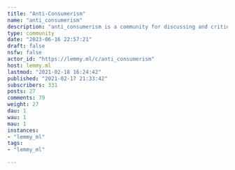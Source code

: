 ```yaml
---
title: "Anti-Consumerism" 
name: "anti_consumerism"
description: "anti_consumerism is a community for discussing and critiquing the consumerist society we live in. The community uses an anti-capitalist lens to reflect on our own patterns of perpetuating capitalist values in our own lives and discuss alternatives. Kill the capitalist in your head.**Rules**- Strict adherence to Lemmy.ml's CoC.- No debating or concern trolling capitalist arguments. There are other places you can do that. Our discussion starts with a presumption that capitalism is inherently unethical.- Cryptocurrencies are not anti-capitalist alternatives to consumerism.- No holier than thou attitudes. We can't judge others needs/ability to survive the material reality of capitalism. Inspiring someone to consume less is more important than shaming some dude's Funko Pop collection.**Ideas for Content**- Articles and essays critiquing consumerism.- Instructions to repair or DIY goods instead of buying them.- Alternatives to consumerism (gift economies, mutual aid, libraries, sharing, etc)- Self reflection on consumerist habits and personal growth in moving away from consumerism.- Propaganda and memes that inspire people to consume less.[]()"
type: community
date: "2023-06-16 22:57:21"
draft: false
nsfw: false
actor_id: "https://lemmy.ml/c/anti_consumerism"
host: lemmy.ml
lastmod: "2021-02-18 16:24:42"
published: "2021-02-17 21:33:42"
subscribers: 331
posts: 27
comments: 79
weight: 27
dau: 1
wau: 1
mau: 1
instances:
- "lemmy_ml"
tags: 
- "lemmy_ml"

---
```


